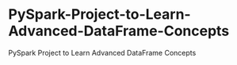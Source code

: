 # PySpark-Project-to-Learn-Advanced-DataFrame-Concepts
PySpark Project to Learn Advanced DataFrame Concepts
